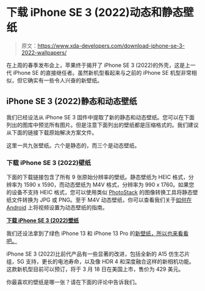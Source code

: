 # 下载 iPhone SE 3 (2022)动态和静态壁纸

> 原文：<https://www.xda-developers.com/download-iphone-se-3-2022-wallpapers/>

在上周的春季发布会上，苹果终于揭开了 iPhone SE 3 (2022)的外壳，这是上一代 iPhone SE 的直接继任者。虽然新机型看起来与之前的 iPhone SE 机型非常相似，但它确实有一些令人兴奋的新壁纸。

## iPhone SE 3 (2022)静态和动态壁纸

我们已经设法从 iPhone SE 3 固件中提取了新的静态和动态壁纸。您可以在下面列出的图库中预览所有图片。但是注意下面列出的壁纸都是压缩格式的。我们建议从下面的链接下载原始解决方案文件。

这里一共九张壁纸。六个是静态的，而三个是动态壁纸。

### 下载 iPhone SE 3 (2022)壁纸

下面的下载链接包含了所有 9 张原始分辨率的壁纸。静态壁纸为 HEIC 格式，分辨率为 1590 x 1590，而动态壁纸为 M4V 格式，分辨率为 990 x 1760。如果您的设备不支持 HEIC 格式，您可以使用类似 [PhotoStack](https://corbin.io/projects.html) 的图像转换工具将静态壁纸文件转换为 JPG 或 PNG。至于 M4V 动态壁纸，你可以查看我们关于[如何在 Android](https://www.xda-developers.com/how-to-set-videos-as-live-wallpapers-android/) 上将视频设置为动态壁纸的指南。

**[下载 iPhone SE 3 (2022)壁纸](https://androidfilehost.com/?fid=2981970449027574299)**

我们还设法拿到了绿色 iPhone 13 和 iPhone 13 Pro 的[新壁纸，所以也来看看吧。](https://www.xda-developers.com/iphone-13-series-green-wallpapers/)

iPhone SE 3 (2022)比前代产品有一些显著的改进，包括全新的 A15 仿生芯片组，5G 支持，更长的电池寿命，以及像 HDR 4 和深度融合这样的新相机功能。这款新机型目前可以预订，将于 3 月 18 日在美国上市，售价为 429 美元。

你最喜欢的壁纸是哪一张？请在下面的评论中告诉我们。